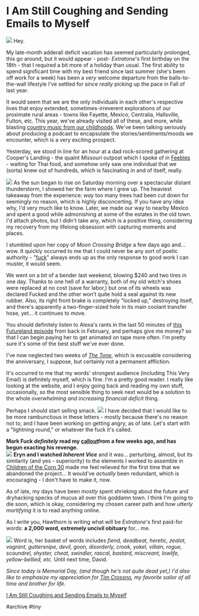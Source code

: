 # I Am Still Coughing and Sending Emails to Myself
 
![](I%20Am%20Still%20Coughing%20and%20Sending%20Emails%20to%20Myself/22d55195-ef09-4fe5-9b26-0789a9b4f0d8.jpg)
 Hey. 

My late-month adderall deficit vacation has seemed particularly prolonged, this go around, but it would appear - post- *Extratone*'s first birthday on the 18th - that I required a bit more of a holiday than usual. The first ability to spend significant time with my best friend since last summer (she's been off work for a week) has been a  *very* welcome departure from the balls-to-the-wall lifestyle I've settled for since  *really*  picking up the pace in Fall of last year.

It would seem that we are the only individuals in each other's respective lives that enjoy extended, sometimes-irreverent explorations of our proximate rural areas - towns like Fayette, Mexico, Centralia, Hallsville, Fulton, etc. This year, we've already visited all of these, and more, while blasting [country music from our childhoods](http://bit.ly/aughtbabes). We've been talking seriously about producing a podcast to encapsulate the stories/sentiments/moods we encounter, which is a very exciting prospect.

Yesterday, we stood in line for an hour at a dad rock-scored gathering at Cooper's Landing - the quaint  *Missouri*  outpost which I spoke of in  [Feebles](http://bit.ly/Feebles)  - waiting for Thai food, and somehow only saw one individual that we (sorta) knew out of hundreds, which is fascinating in and of itself, really.

 
![](I%20Am%20Still%20Coughing%20and%20Sending%20Emails%20to%20Myself/1dc8efe2-0992-4fba-9fe4-20a7501d4f94.jpg)
 As the sun began to rise on Saturday morning over a spectacular distant thunderstorm, I showed her the farm where I grew up. The heaviest takeaway from the experience:  *way*  too many trees had been cut down for seemingly no reason, which is highly disconcerting. If you have any idea why, I'd very much like to know. Later, we made our way to nearby Mexico and spent a good while admonishing at some of the estates in the old town. I'd attach photos, but I didn't take any, which is a positive thing, considering my recovery from my lifelong obsession with capturing moments and places. 

I stumbled upon her copy of  *Moon Crossing Bridge* a few days ago and... wow. It quickly occurred to me that I could never be any sort of poetic authority - "[fuck](https://twitter.com/FickleCrux/status/868969413361455105)" always ends up as the only response to good work I can muster, it would seem. 

We went on a bit of a bender last weekend, blowing $240 and two tires in one day. Thanks to one hell of a warranty, both of my old witch's shoes were replaced at no cost (save for labor,) but one of its wheels was declared Fucked and the other won't quite hold a seal against its new rubber. Also, its right front brake is completely "locked up," destroying itself, and there's apparently a two-finger-sized hole in its main coolant transfer hose, yet... it continues to move.

You should definitely listen to Alexa's rants in the last 50 minutes of [this Futureland episode](http://bit.ly/sorghumfuture) from back in February, and perhaps give me money? so that I can begin paying her to get animated on tape more often. I'm pretty sure it's some of the best stuff we've ever done.

I've now neglected two weeks of *[The Tone](http://bit.ly/thetone)*, which is excusable considering the anniversary, I suppose, but certainly not a permanent affliction.

It's occurred to me that my words' strongest audience (including This Very Email) is definitely myself, which is fine. I'm a pretty good reader. I really like looking at the website, and I enjoy going back and reading my own stuff, occasionally, so the most sensible thing to seek next would be a solution to the whole  *overwhelming and increasing financial deficit*  thing.

Perhaps I should start selling smack.
![](I%20Am%20Still%20Coughing%20and%20Sending%20Emails%20to%20Myself/f161fed1-0d24-49c6-8087-2723f74860cf.png)
I have decided that I would like to be more rambunctious in these letters - mostly because there's no reason not to, and I have been working on getting angry, as of late. Let's start with a "lightning round," or whatever the fuck it's called.

**Mark Fuck *definitely* read my [callout](http://bit.ly/godfuck)from a few weeks ago, and has begun exacting his revenge.**  
![](I%20Am%20Still%20Coughing%20and%20Sending%20Emails%20to%20Myself/91ac9b33-4c74-4c06-bb80-51dc82ef1c09.png)
 **Eryn and I watched *Inherent Vice***  and it was... perturbing, almost, but its similarity (and yes - superiority) to the elements I worked to assemble in  [Children of the Corn 30](http://bit.ly/cotc30)  made me feel relieved for the first time that we abandoned the project... It would've  *actually* been redundant, which is encouraging - I don't have to make it, now.

As of late, my days have been  *mostly*  spent shrieking about the future and dryhacking specks of mucus all over this goddamn town. I think I'm going to die soon, which is okay, considering my chosen career path and how  *utterly mortifying*  it is to read anything online.

As I write you, Hawthorn is writing what will be  *Extratone*'s first paid-for words: **a 2,000 word, extremely uncivil obituary** for... me. 

![](I%20Am%20Still%20Coughing%20and%20Sending%20Emails%20to%20Myself/097f1978-8d4b-4457-88fa-c2c20a0cfccd.png)
Word is, her basket of words includes  *fiend, deadbeat, heretic, zealot, vagrant, guttersnipe, devil, goon, disorderly, crook, yokel, villain, rogue, scoundrel, shyster, cheat, swindler, rascal, bastard, miscreant, lowlife, yellow-bellied, etc.* Until next time, David. 

*Since today is Memorial Day, (and though he's not quite dead yet,) I'd also like to emphasize my appreciation for [Tim Crossno](http://twitter.com/extratonemarx), my favorite sailor of all time and brother for life.*

[I Am Still Coughing and Sending Emails to Myself](https://tinyletter.com/DavidBlue/letters/i-am-still-coughing-and-sending-emails-to-myself)

#archive #tiny